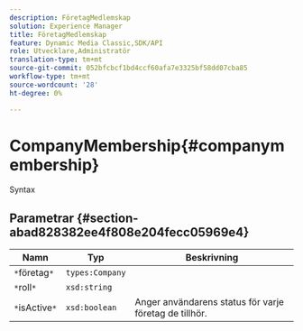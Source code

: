 ```yaml
---
description: FöretagMedlemskap
solution: Experience Manager
title: FöretagMedlemskap
feature: Dynamic Media Classic,SDK/API
role: Utvecklare,Administratör
translation-type: tm+mt
source-git-commit: 052bfcbcf1bd4ccf60afa7e3325bf58dd07cba85
workflow-type: tm+mt
source-wordcount: '28'
ht-degree: 0%

---
```



# CompanyMembership{#companymembership}

Syntax

## Parametrar {#section-abad828382ee4f808e204fecc05969e4}

| Namn | Typ | Beskrivning |
|---|---|---|
| `*`företag`*` | `types:Company` |  |
| `*`roll`*` | `xsd:string` |  |
| `*`isActive`*` | `xsd:boolean` | Anger användarens status för varje företag de tillhör. |

